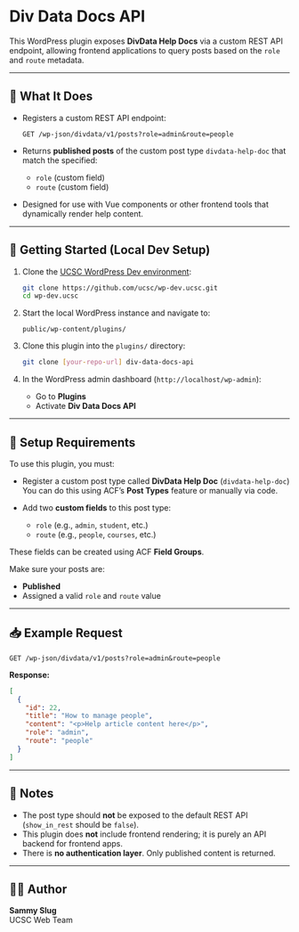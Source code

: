 # Div Data Docs API

This WordPress plugin exposes **DivData Help Docs** via a custom REST API endpoint, allowing frontend applications to query posts based on the `role` and `route` metadata.

---

## 🔧 What It Does

- Registers a custom REST API endpoint:

  ```
  GET /wp-json/divdata/v1/posts?role=admin&route=people
  ```

- Returns **published posts** of the custom post type `divdata-help-doc` that match the specified:
  - `role` (custom field)
  - `route` (custom field)

- Designed for use with Vue components or other frontend tools that dynamically render help content.

---

## 📁 Getting Started (Local Dev Setup)

1. Clone the [UCSC WordPress Dev environment](https://github.com/ucsc/wp-dev.ucsc):

   ```bash
   git clone https://github.com/ucsc/wp-dev.ucsc.git
   cd wp-dev.ucsc
   ```

2. Start the local WordPress instance and navigate to:

   ```
   public/wp-content/plugins/
   ```

3. Clone this plugin into the `plugins/` directory:

   ```bash
   git clone [your-repo-url] div-data-docs-api
   ```

4. In the WordPress admin dashboard (`http://localhost/wp-admin`):
   - Go to **Plugins**
   - Activate **Div Data Docs API**

---

## 📝 Setup Requirements

To use this plugin, you must:

- Register a custom post type called **DivData Help Doc** (`divdata-help-doc`)  
  You can do this using ACF’s **Post Types** feature or manually via code.

- Add two **custom fields** to this post type:
  - `role` (e.g., `admin`, `student`, etc.)
  - `route` (e.g., `people`, `courses`, etc.)

These fields can be created using ACF **Field Groups**.

Make sure your posts are:
- **Published**
- Assigned a valid `role` and `route` value

---

## 📥 Example Request

```
GET /wp-json/divdata/v1/posts?role=admin&route=people
```

**Response:**

```json
[
  {
    "id": 22,
    "title": "How to manage people",
    "content": "<p>Help article content here</p>",
    "role": "admin",
    "route": "people"
  }
]
```

---

## 📌 Notes

- The post type should **not** be exposed to the default REST API (`show_in_rest` should be `false`).
- This plugin does **not** include frontend rendering; it is purely an API backend for frontend apps.
- There is **no authentication layer**. Only published content is returned.

---

## 🧑‍💻 Author

**Sammy Slug**  
UCSC Web Team

